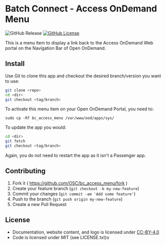 # Batch Connect - Access OnDemand Menu

![GitHub Release](https://img.shields.io/github/release/osc/bc_osc_qgis.svg)
[![GitHub License](https://img.shields.io/badge/license-MIT-green.svg)](https://opensource.org/licenses/MIT)

This is a menu item to display a link back to the Access OnDemand Web portal on the Navigation Bar of Open OnDemand.

## Install

Use Git to clone this app and checkout the desired branch/version you want to
use:

```sh
git clone <repo>
cd <dir>
git checkout <tag/branch>
```

To activate this menu item on your Open OnDemand Portal, you need to:

```sudo cp -Rf bc_access_menu /var/www/ood/apps/sys/```

To update the app you would:

```sh
cd <dir>
git fetch
git checkout <tag/branch>
```

Again, you do not need to restart the app as it isn't a Passenger app.

## Contributing

1. Fork it ( https://github.com/OSC/bc_access_menu/fork )
2. Create your feature branch (`git checkout -b my-new-feature`)
3. Commit your changes (`git commit -am 'Add some feature'`)
4. Push to the branch (`git push origin my-new-feature`)
5. Create a new Pull Request

## License

* Documentation, website content, and logo is licensed under
  [CC-BY-4.0](https://creativecommons.org/licenses/by/4.0/)
* Code is licensed under MIT (see LICENSE.txt)o

